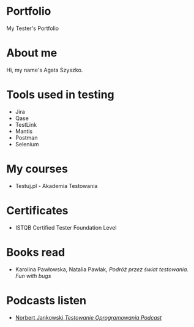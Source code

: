 # Portfolio

My Tester's Portfolio

# About me

Hi, my name's Agata Szyszko.

# Tools used in testing

* Jira 
* Qase 
* TestLink 
* Mantis
* Postman 
* Selenium 

# My courses

* Testuj.pl - Akademia Testowania

# Certificates

* ISTQB Certified Tester Foundation Level

# Books read

* Karolina Pawłowska, Natalia Pawlak, *Podróż przez świat testowania. Fun with bugs*

# Podcasts listen

* [Norbert Jankowski *Testowanie Oprogramowania Podcast*](https://podcasttestowanie.pl/)

